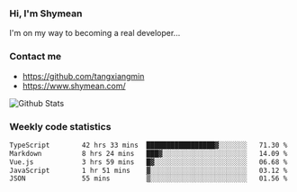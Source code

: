 ### Hi, I'm Shymean

I'm on my way to becoming a real developer...

### Contact me

- <https://github.com/tangxiangmin>
- <https://www.shymean.com/>

![Github Stats](https://github-readme-stats.vercel.app/api?username=tangxiangmin&show_icons=true&theme=dark)


###  Weekly code statistics

<!--START_SECTION:waka-->

```txt
TypeScript        42 hrs 33 mins  █████████████████▓░░░░░░░   71.30 %
Markdown          8 hrs 24 mins   ███▓░░░░░░░░░░░░░░░░░░░░░   14.09 %
Vue.js            3 hrs 59 mins   █▓░░░░░░░░░░░░░░░░░░░░░░░   06.68 %
JavaScript        1 hr 51 mins    ▓░░░░░░░░░░░░░░░░░░░░░░░░   03.12 %
JSON              55 mins         ▒░░░░░░░░░░░░░░░░░░░░░░░░   01.56 %
```

<!--END_SECTION:waka-->